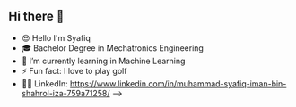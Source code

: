 ## Hi there 👋

- 😎 Hello I'm Syafiq
- 🎓 Bachelor Degree in Mechatronics Engineering
- 🌱 I’m currently learning in Machine Learning
- ⚡ Fun fact: I love to play golf
- 👨‍⚖️ LinkedIn: https://www.linkedin.com/in/muhammad-syafiq-iman-bin-shahrol-iza-759a71258/
-->
